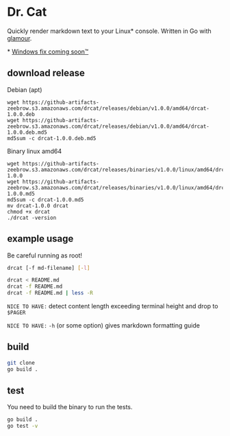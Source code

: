 # Dr. Cat

Quickly render markdown text to your Linux\* console. 
Written in Go with [glamour](https://github.com/charmbracelet/glamour).

\* [Windows fix coming soon™](https://github.com/Zeebrow/drcat/issues/4)

## download release

Debian (apt)
```
wget https://github-artifacts-zeebrow.s3.amazonaws.com/drcat/releases/debian/v1.0.0/amd64/drcat-1.0.0.deb
wget https://github-artifacts-zeebrow.s3.amazonaws.com/drcat/releases/debian/v1.0.0/amd64/drcat-1.0.0.deb.md5
md5sum -c drcat-1.0.0.deb.md5
```

Binary linux amd64
```
wget https://github-artifacts-zeebrow.s3.amazonaws.com/drcat/releases/binaries/v1.0.0/linux/amd64/drcat-1.0.0
wget https://github-artifacts-zeebrow.s3.amazonaws.com/drcat/releases/binaries/v1.0.0/linux/amd64/drcat-1.0.0.md5
md5sum -c drcat-1.0.0.md5
mv drcat-1.0.0 drcat
chmod +x drcat
./drcat -version
```

## example usage

Be careful running as root!

```bash
drcat [-f md-filename] [-l]
```

```bash
drcat < README.md
drcat -f README.md
drcat -f README.md | less -R
```

`NICE TO HAVE:` detect content length exceeding terminal height and drop to `$PAGER`

`NICE TO HAVE:` `-h` (or some option) gives markdown formatting guide

## build

```bash
git clone
go build .
```

## test

You need to build the binary to run the tests.

```bash
go build .
go test -v
```
